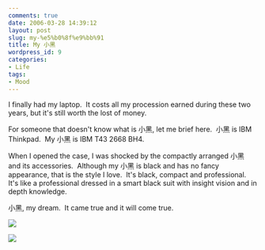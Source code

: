 ```yaml
---
comments: true
date: 2006-03-28 14:39:12
layout: post
slug: my-%e5%b0%8f%e9%bb%91
title: My 小黑
wordpress_id: 9
categories:
- Life
tags:
- Mood
---
```





I finally had my laptop.  It costs all my procession earned during these two years, but it's still worth the lost of money.







For someone that doesn't know what is 小黑, let me brief here.  小黑 is IBM Thinkpad.  My 小黑 is IBM T43 2668 BH4.







When I opened the case, I was shocked by the compactly arranged 小黑 and its accessories.  Although my 小黑 is black and has no fancy appearance, that is the style I love.  It's black, compact and professional.  It's like a professional dressed in a smart black suit with insight vision and in depth knowledge.







小黑, my dream.  It came true and it will come true.



















[![](http://blufiles.storage.live.com/y1m11_8HmfikYjDWqaj_gDvvexnmwLefe_R0vV5vUSMzvqO3eZcPsJA-cxMCX_yqmWHbkvx-uleTPLU3E-plsHu0ywUCiYUX_EcqZ_8hDpoZlIo5iiJQ8UyfNBeJztkIQ1tDqUzgda6bRk)](http://blufiles.storage.live.com/y1m11_8HmfikYjDWqaj_gDvvexnmwLefe_R0vV5vUSMzvqO3eZcPsJA-cxMCX_yqmWHbkvx-uleTPLU3E-plsHu07Zc8o9-HQCRFz4aDgl_5AJ_vI_Wbhgn2iDhpJwLwH2CUPjUOpUU-tY)




[![](http://blufiles.storage.live.com/y1mvNAS6Iw_gkeNZGC-mBLw16p3ekT4OS95zpm3tXYDswl3GaHzCpXzwiFVyu-F4onyRGdmbmk6Lkr8eZu4gIjiGVT0x9JWyGsXoFiYQ4q9yWryGNQFJ17N5t5AR-4hIh22bmNF9Rqd5Fg)](http://blufiles.storage.live.com/y1mvNAS6Iw_gkeNZGC-mBLw16p3ekT4OS95zpm3tXYDswl3GaHzCpXzwiFVyu-F4onyRGdmbmk6Lkr8eZu4gIjiGadAQD_6hIL64OmgxChrslOlLWt94UOQq8RS1S3v34WJDfjG__Nnk88)




